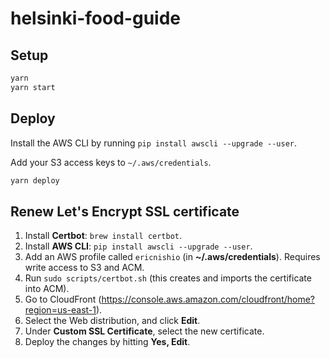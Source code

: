 # helsinki-food-guide

## Setup

```bash
yarn
yarn start
```

## Deploy

Install the AWS CLI by running `pip install awscli --upgrade --user`.

Add your S3 access keys to `~/.aws/credentials`.

```bash
yarn deploy
```

## Renew Let's Encrypt SSL certificate

1. Install **Certbot**: `brew install certbot`.
2. Install **AWS CLI**: `pip install awscli --upgrade --user`.
3. Add an AWS profile called `ericnishio` (in **~/.aws/credentials**). Requires write access to S3 and ACM.
4. Run `sudo scripts/certbot.sh` (this creates and imports the certificate into ACM).
5. Go to CloudFront (https://console.aws.amazon.com/cloudfront/home?region=us-east-1).
6. Select the Web distribution, and click **Edit**.
7. Under **Custom SSL Certificate**, select the new certificate.
8. Deploy the changes by hitting **Yes, Edit**.
